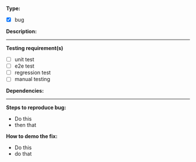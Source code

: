 <!-- Type of issue (enhancement, bug): -->
**Type:**
- [x] bug

<!-- Write a clear enough description of the issue for everyone to understand why it is an issue -->
**Description:**


---

<!-- Include the testing requirements we demand for this issue, if any -->
**Testing requirement(s)**
- [ ] unit test
- [ ] e2e test
- [ ] regression test
- [ ] manual testing

<!-- Are there dependencies that need to be done before this can be dealt with? -->
**Dependencies:**


---

**Steps to reproduce bug:**
- Do this
- then that

**How to demo the fix:**
- Do this
- do that

